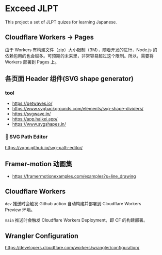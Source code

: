 # Exceed JLPT

This project a set of JLPT quizes for learning Japanese.

## Cloudflare Workers -> Pages

由于 Workers 有构建文件（zip）大小限制（3M），随着开发的进行，Node.js 的依赖包用的也会越多。可预期的未来里，非常容易超过这个限制。所以，需要将 Workers 部署到 Pages 上。

## 各页面 Header 组件(SVG shape generator)

### tool

- https://getwaves.io/
- https://www.svgbackgrounds.com/elements/svg-shape-dividers/
- https://svgwave.in/
- https://app.haikei.app/
- https://www.svgshapes.in/

### 🌟 SVG Path Editor

https://yqnn.github.io/svg-path-editor/

## Framer-motion 动画集

- https://framermotionexamples.com/examples?s=line_drawing

## Cloudflare Workers

``dev`` 推送时会触发 Github action 自动构建并部署到 Cloudflare Workers Preview 环境。

``main`` 推送时会触发 Cloudflare Workers Deployment，即 CF 的构建部署。

## Wrangler Configuration

https://developers.cloudflare.com/workers/wrangler/configuration/